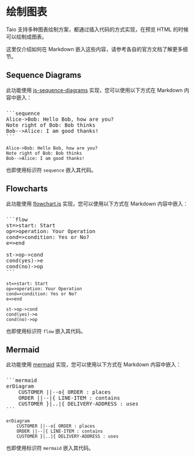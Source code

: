 # 绘制图表

Taio 支持多种图表绘制方案，都通过插入代码的方式实现，在预览 HTML 的时候可以绘制成图表。

这里仅介绍如何在 Markdown 嵌入这些内容，请参考各自的官方文档了解更多细节。

## Sequence Diagrams

此功能使用 [js-sequence-diagrams](https://bramp.github.io/js-sequence-diagrams/) 实现，您可以使用以下方式在 Markdown 内容中嵌入：

<pre style="padding-top: 12px; padding-bottom: 2px">
```sequence
Alice->Bob: Hello Bob, how are you?
Note right of Bob: Bob thinks
Bob-->Alice: I am good thanks!
```
</pre>

```sequence
Alice->Bob: Hello Bob, how are you?
Note right of Bob: Bob thinks
Bob-->Alice: I am good thanks!
```

也即使用标识符 `sequence` 嵌入其代码。

## Flowcharts

此功能使用 [flowchart.js](http://flowchart.js.org/) 实现，您可以使用以下方式在 Markdown 内容中嵌入：

<pre style="padding-top: 12px; padding-bottom: 2px">
```flow
st=>start: Start
op=>operation: Your Operation
cond=>condition: Yes or No?
e=>end

st->op->cond
cond(yes)->e
cond(no)->op
```
</pre>

```flow
st=>start: Start
op=>operation: Your Operation
cond=>condition: Yes or No?
e=>end

st->op->cond
cond(yes)->e
cond(no)->op
```

也即使用标识符 `flow` 嵌入其代码。

## Mermaid

此功能使用 [mermaid](https://mermaid-js.github.io/mermaid/#/) 实现，您可以使用以下方式在 Markdown 内容中嵌入：

<pre style="padding-top: 12px; padding-bottom: 2px">
```mermaid
erDiagram
    CUSTOMER ||--o{ ORDER : places
    ORDER ||--|{ LINE-ITEM : contains
    CUSTOMER }|..|{ DELIVERY-ADDRESS : uses
​```
</pre>

```mermaid
erDiagram
    CUSTOMER ||--o{ ORDER : places
    ORDER ||--|{ LINE-ITEM : contains
    CUSTOMER }|..|{ DELIVERY-ADDRESS : uses
```

也即使用标识符 `mermaid` 嵌入其代码。